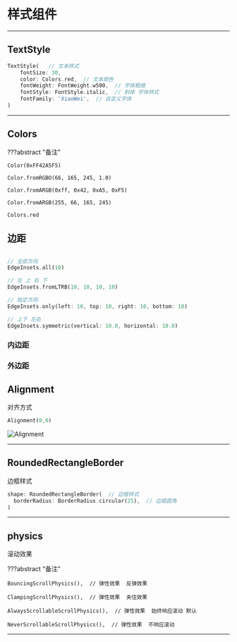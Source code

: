 # 样式组件

---
## TextStyle

```dart
TextStyle(   // 文本样式
    fontSize: 30,
    color: Colors.red,  // 文本颜色
    fontWeight: FontWeight.w500,  // 字体粗细
    fontStyle: FontStyle.italic,  // 斜体 字体样式
    fontFamily: 'XiaoWei',  // 自定义字体
)
```

---
## Colors

???abstract "备注"

    Color(0xFF42A5F5)

    Color.fromRGBO(66, 165, 245, 1.0)

    Color.fromARGB(0xff, 0x42, 0xA5, 0xF5)

    Color.fromARGB(255, 66, 165, 245)

    Colors.red


## 边距

```dart

// 全部方向
EdgeInsets.all(10)  

// 左 上 右 下
EdgeInsets.fromLTRB(10, 10, 10, 10)

// 指定方向
EdgeInsets.only(left: 10, top: 10, right: 10, bottom: 10)

// 上下 左右
EdgeInsets.symmetric(vertical: 10.0, horizontal: 10.0)
```
### 内边距


### 外边距

## Alignment

对齐方式

```dart
Alignment(0,0)
```
![Alignment](https://raw.githubusercontent.com/DerekDekker/Docu/main/docs/assets/image/Alignment.png)

---
## RoundedRectangleBorder

边框样式

```dart
shape: RoundedRectangleBorder(  // 边框样式
  borderRadius: BorderRadius.circular(25),  // 边框圆角
)
```

---
## physics

滚动效果

???abstract "备注"

    BouncingScrollPhysics(),  // 弹性效果  反弹效果

    ClampingScrollPhysics(),  // 弹性效果  夹住效果

    AlwaysScrollableScrollPhysics(),  // 弹性效果  始终响应滚动 默认

    NeverScrollableScrollPhysics(),  // 弹性效果  不响应滚动

---





